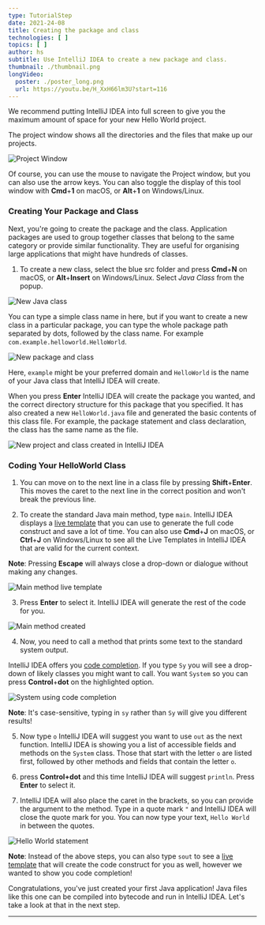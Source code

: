 ```yaml
---
type: TutorialStep
date: 2021-24-08
title: Creating the package and class
technologies: [ ]
topics: [ ]
author: hs
subtitle: Use IntelliJ IDEA to create a new package and class.
thumbnail: ./thumbnail.png
longVideo:
  poster: ./poster_long.png
  url: https://youtu.be/H_XxH66lm3U?start=116
---
```


We recommend putting IntelliJ IDEA into full screen to give you the maximum amount of space for your new Hello World project.

The project window shows all the directories and the files that make up our projects.

![Project Window](project-window.png)

Of course, you can use the mouse to navigate the Project window, but you can also use the arrow keys. You can also toggle the display of this tool window with **Cmd**+**1** on macOS, or **Alt**+**1** on Windows/Linux.

### Creating Your Package and Class

Next, you're going to create the package and the class. Application packages are used to group together classes that belong to the same category or provide similar functionality. They are useful for organising large applications that might have hundreds of classes.

1) To create a new class, select the blue src folder and press **Cmd**+**N** on macOS, or **Alt**+**Insert** on Windows/Linux. Select _Java Class_ from the popup.

![New Java class](new-java-class.png)

You can type a simple class name in here, but if you want to create a new class in a particular package, you can type the whole package path separated by dots, followed by the class name. For example `com.example.helloworld.HelloWorld`.

![New package and class](new-package-and-class.png)

Here, `example` might be your preferred domain and `HelloWorld` is the name of your Java class that IntelliJ IDEA will create.

When you press **Enter** IntelliJ IDEA will create the package you wanted, and the correct directory structure for this package that you specified. It has also created a new `HelloWorld.java` file and generated the basic contents of this class file. For example, the package statement and class declaration, the class has the same name as the file.

![New project and class created in IntelliJ IDEA](new-project-and-class-idea.png)


### Coding Your HelloWorld Class

1) You can move on to the next line in a class file by pressing **Shift**+**Enter**. This moves the caret to the next line in the correct position and won't break the previous line.

2) To create the standard Java main method, type `main`. IntelliJ IDEA displays a [live template](https://www.jetbrains.com/help/idea/using-live-templates.html) that you can use to generate the full code construct and save a lot of time. You can also use **Cmd**+**J** on macOS, or **Ctrl**+**J** on Windows/Linux to see all the Live Templates in IntelliJ IDEA that are valid for the current context.

**Note**: Pressing **Escape** will always close a drop-down or dialogue without making any changes.

![Main method live template](main-live-template.png)

3) Press **Enter** to select it. IntelliJ IDEA will generate the rest of the code for you.

![Main method created](main-method-created.png)

4) Now, you need to call a method that prints some text to the standard system output.

IntelliJ IDEA offers you [code completion](https://www.jetbrains.com/help/idea/auto-completing-code.html). If you type `Sy` you will see a drop-down of likely classes you might want to call. You want `System` so you can press **Control**+**dot** on the highlighted option.

![System using code completion](system-code-completion.png)

**Note**: It's case-sensitive, typing in `sy` rather than `Sy` will give you different results!

5) Now type `o` IntelliJ IDEA will suggest you want to use `out` as the next function. IntelliJ IDEA is showing you a list of accessible fields and methods on the `System` class. Those that start with the letter `o` are listed first, followed by other methods and fields that contain the letter `o`.


6) press **Control+dot** and this time IntelliJ IDEA will suggest `println`. Press **Enter** to select it.


7) IntelliJ IDEA will also place the caret in the brackets, so you can provide the argument to the method. Type in a quote mark `"` and IntelliJ IDEA will close the quote mark for you. You can now type your text, `Hello World` in between the quotes.

![Hello World statement](hello-world-statement.png)

**Note**: Instead of the above steps, you can also type `sout` to see a [live template](https://www.jetbrains.com/help/idea/using-live-templates.html) that will create the code construct for you as well, however we wanted to show you code completion!

Congratulations, you've just created your first Java application! Java files like this one can be compiled into bytecode and run in IntelliJ IDEA. Let's take a look at that in the next step.


---

